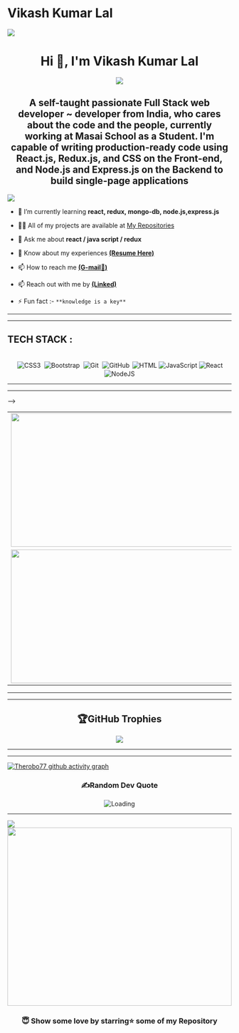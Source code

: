 # Vikash Kumar Lal


 

<!-- ![MasterHead](https://www.pramukhdigital.com/wp-content/uploads/2018/07/New-PNC-Animated-Banners.gif) -->


<!-- /*profile viewer source!*/ -->


<!--
comparison with suraj-996
 <img src="https://camo.githubusercontent.com/416e0ec787850a66ce0eced8c153a172eeab4341c294da1c9465e485866ebb0d/68747470733a2f2f6769746875622d726561646d652d73747265616b2d73746174732e6865726f6b756170702e636f6d3f757365723d737572616a2d393936267468656d653d746f6b796f6e6967687426626f726465725f7261646975733d3130" />

<img src="https://camo.githubusercontent.com/1b36ff5960d4013b2c5d2d34c1bced3b348b6b6b03b15a8b1b46e222372c99b8/687474703a2f2f6769746875622d726561646d652d73747265616b2d73746174732e6865726f6b756170702e636f6d3f757365723d546865726f626f3737267468656d653d746f6b796f6e696768745f64756f26646174655f666f726d61743d6a2532304d25354225323059253544" />
 -->
 
 <img src="https://camo.githubusercontent.com/fe036730cd3a294b1009c646183c70bbf1d2d17f2c03490f13e6d00dfe96ec78/68747470733a2f2f64657a696e65627261696e7a2e636f6d2f696d616765732f7765622d64657369676e2d6769662e676966" />

<h1 align="center">Hi 👋, I'm Vikash Kumar Lal</h1>

<div align="center">
 <img  src="https://readme-typing-svg.herokuapp.com/?lines=Full+Stack+Developer;Web+Developer;Quick+learner;Self+Motivated;Problem+Solver;&color=teal&center=true"  />
</div>

<h2 align="center">A self-taught passionate Full Stack web developer ~ developer from India, who cares about the code and the people, currently working at Masai School as a Student. I'm capable of writing production-ready code using React.js, Redux.js, and CSS on the Front-end, and Node.js and Express.js on the Backend to build single-page applications</h2>

<!-- <img align=center src="https://raw.githubusercontent.com/andreasbm/readme/master/assets/lines/colored.png" /> -->

<!-- PROFILE VIEWS -->
<!-- <img align=center src="https://visitcount.itsvg.in/api?id=Therobo77&icon=10&color=0" /> -->
<img src="https://camo.githubusercontent.com/ce380e1e85f538d898c80023c1d97f09916e7eb66266eda50ed7a66a3482544f/68747470733a2f2f6b6f6d617265762e636f6d2f67687076632f3f757365726e616d653d4e617a6d75735361796164267374796c653d666c61742d737175617265"/>

<!--  -->


- 🌱 I’m currently learning **react, redux, mongo-db, node.js,express.js**

- 👨‍💻 All of my projects are available at [My Repositories](https://github.com/Therobo77?tab=repositories)

- 💬 Ask me about **react / java script / redux**

- 📄 Know about my experiences **[(Resume Here)](https://drive.google.com/file/d/1wyFZwCnJ-66v5QzVW64iw8A0B4UEMwQk/view?usp=sharing)**

- 📫 How to reach me **[(G-mail📧)](anshusinha8873@gmail.com)**

- 📫 Reach out with me by  **[(Linked)](https://www.linkedin.com/in/vikashlal7722/)**

- ⚡ Fun fact :- `**knowledge is a key**`

--------------------------------------------------------------------------------------------------------------------------------------------------------------
--------------------------------------------------------------------------------------------------------------------------------------------------------------
<!-- <img align=center src="https://raw.githubusercontent.com/andreasbm/readme/master/assets/lines/colored.png" /> -->

<!-- user-image (NAZMIN)
<img align=center src="https://user-images.githubusercontent.com/105915742/200315793-960ce749-3d2f-4f30-85d6-96e3116426f0.gif" /> -->

## TECH STACK :

<p align="center">
 
<br/>
<img alt="CSS3" src="https://img.shields.io/badge/css3%20-%231572B6.svg?&style=for-the-badge&logo=css3&logoColor=white" style="margin:2px;"/>
<img alt="Bootstrap" src="https://img.shields.io/badge/bootstrap%20-%23563D7C.svg?&style=for-the-badge&logo=bootstrap&logoColor=white" style="margin:2px;"/>
<img alt="Git" src="https://img.shields.io/badge/git%20-%23F05033.svg?&style=for-the-badge&logo=git&logoColor=white" style="margin:2px;"/>
<img alt="GitHub" src="https://img.shields.io/badge/github%20-%23121011.svg?&style=for-the-badge&logo=github&logoColor=white" style="margin:2px;"/>
<img alt="HTML" src="https://img.shields.io/badge/HTML-E34F26?logo=html5&logoColor=white&style=for-the-badge" />
<img alt="JavaScript" src="https://img.shields.io/badge/JavaScript-F7DF1E?logo=javascript&logoColor=white&style=for-the-badge" />
<img alt="React" src="https://img.shields.io/badge/React-61DAFB?logo=react&logoColor=white&style=for-the-badge" />
<img alt="NodeJS" src="https://img.shields.io/badge/Node.js-339933?logo=node.js&logoColor=white&style=for-the-badge" />

<br/>
</p>

<!-- <table  align=center>
  <tr>
 <td align=center> <img src="https://upload.wikimedia.org/wikipedia/commons/thumb/d/d9/Node.js_logo.svg/1280px-Node.js_logo.svg.png"  height=100   width=150 ></td>
     <td align=center> <img src="https://upload.wikimedia.org/wikipedia/commons/thumb/a/a7/React-icon.svg/1280px-React-icon.svg.png" height=100   ></td>
    <td align=center> <img src="https://upload.wikimedia.org/wikipedia/commons/4/49/Redux.png"  height=100   width=150 ></td>
     <td align=center> <img src="https://img.icons8.com/nolan/64/wikipedia.png"  height=100  ></td>
   
  </tr>
  <tr>
   
  <td align=center>  <img src="https://img.icons8.com/color/48/null/chakra-ui.png"   width=100  ></td>
   <td align=center> <img src="https://upload.wikimedia.org/wikipedia/commons/thumb/b/b2/Bootstrap_logo.svg/768px-Bootstrap_logo.svg.png"  height=100    ></td>
  <td align=center> <img src="https://git-scm.com/images/logos/downloads/Git-Icon-1788C.png"  height=100  ></td>
  <td align=center> <img src="https://img.icons8.com/plasticine/100/null/github.png"  height=100  ></td>
  </tr>

</table>  -->


--------------------------------------------------------------------------------------------------------------------------------------------------------------
--------------------------------------------------------------------------------------------------------------------------------------------------------------

<!-- <img align=center src="https://raw.githubusercontent.com/andreasbm/readme/master/assets/lines/colored.png" />





<!-- )](https://github-readme-stats.vercel.app/api?username=Therobo77&hide_border=false&include_all_commits=true&count_private=true&show_icons=true) -->
<!-- )](https://github-readme-stats.vercel.app/api?username=Therobo77&hide_border=false&include_all_commits=true&count_private=true&show_icons=true) -->

<table  align=center>
  <tr>
    <td align=center> <img src="http://github-readme-streak-stats.herokuapp.com?user=Therobo77&theme=tokyonight_duo&date_format=j%20M%5B%20Y%5D"  height=300   width=500 ></td>
    
  <td align=center> 
    <img src="https://github-readme-stats.vercel.app/api?username=Therobo77&hide_border=false&include_all_commits=true&count_private=true&show_icons=true" alt="Loading"height=300 width=500/>
    </td>
    
  </tr>
  <tr>
  <td align=center> 
  
   <img src="https://camo.githubusercontent.com/491294d8860bf803756b2f7451e72904323f79faff57f553fbbb77d35e647195/68747470733a2f2f6769746875622d726561646d652d73746174732e76657263656c2e6170702f6170692f746f702d6c616e67732f3f757365726e616d653d7375466937383637266c616e67735f636f756e743d3826636f756e745f707269766174653d74727565266c61796f75743d636f6d70616374267468656d653d726561637426686964655f626f726465723d747275652662675f636f6c6f723d304431313137"   width=500  height=300>
   </td>
   <td>
         <img width=500 height=300 src="https://github-readme-activity-graph.cyclic.app/graph?username=Therobo77&theme=dracula)](https://github.com/ashutosh00710/github-readme-activity-graph" />
   </td>
   
   
   
<!--    <td align=center>  
     ![Therobo77 stats](https://github-readme-stats.vercel.app/api?username=Therobo77&theme=dark&show_icons=true)
<!--     <img src="https://activity-graph.herokuapp.com/graph?username=Therobo77&bg_color=d1edff&color=000000&line=4c8e9e&point=1e00ff&area=true&hide_border=true" -->
         
<!--          <-- width=500  height=300></td> --> -->
  </tr>
</table>

<!-- 
[![](https://github-readme-stats.vercel.app/api?username=Therobo77&hide_border=false&include_all_commits=true&count_private=true&show_icons=true)](https://github-readme-stats.vercel.app/api?username=Therobo77&hide_border=false&include_all_commits=true&count_private=true&show_icons=true)


[![GitHub Streak](http://github-readme-streak-stats.herokuapp.com?user=Therobo77&theme=tokyonight_duo&date_format=j%20M%5B%20Y%5D)](http://github-readme-streak-stats.herokuapp.com?user=Therobo77&theme=tokyonight_duo&date_format=j%20M%5B%20Y%5D)
 -->
  
--------------------------------------------------------------------------------------------------------------------------------------------------------------
--------------------------------------------------------------------------------------------------------------------------------------------------------------

<!-- <img src="https://raw.githubusercontent.com/andreasbm/readme/master/assets/lines/colored.png" /> -->

<div align="center">
 
## 🏆GitHub Trophies


<img src="https://github-profile-trophy.vercel.app/?username=Therobo77&margin-w=15&margin-h=15&column=8" />
</div>



--------------------------------------------------------------------------------------------------------------------------------------------------------------
--------------------------------------------------------------------------------------------------------------------------------------------------------------

<!-- <img src="https://raw.githubusercontent.com/andreasbm/readme/master/assets/lines/colored.png" /> -->

<!-- ## Github Activity Graph

[![github activity graph](https://activity-graph.herokuapp.com/graph?username=Therobo77&bg_color=d1edff&color=000000&line=4c8e9e&point=1e00ff&area=true&hide_border=true)
<img src="https://activity-graph.herokuapp.com/graph?username=Therobo77&bg_color=d1edff&color=000000&line=4c8e9e&point=1e00ff&area=true&hide_border=true" /> -->

[![Therobo77 github activity graph](https://github-readme-activity-graph.cyclic.app/graph?username=Therobo77&theme=dracula)](https://github.com/ashutosh00710/github-readme-activity-graph)

<!-- <img src="https://raw.githubusercontent.com/andreasbm/readme/master/assets/lines/colored.png" /> -->

<!-- ## Language Graph -->

<!-- <img src="" /> -->




<!--  <img  src="https://camo.githubusercontent.com/fd4484b75dc1de15a3d240490e12618602537ce08af426f69859c8a52eb13ca9/68747470733a2f2f61637469766974792d67726170682e6865726f6b756170702e636f6d2f67726170683f757365726e616d653d6d6568666f6f7a6b68616e67697468756226267468656d653d78636f6465" />  -->

<div align="center">
  
### ✍️Random Dev Quote 
  
  <img src="https://quotes-github-readme.vercel.app/api?type=horizontal&theme=radical" alt="Loading"/>
  
  </div>

--- 

<!-- PROFILE VIEWS -->
<!-- <img align=center src="https://visitcount.itsvg.in/api?id=Therobo77&icon=10&color=0" /> -->
<img src="https://camo.githubusercontent.com/ce380e1e85f538d898c80023c1d97f09916e7eb66266eda50ed7a66a3482544f/68747470733a2f2f6b6f6d617265762e636f6d2f67687076632f3f757365726e616d653d4e617a6d75735361796164267374796c653d666c61742d737175617265"/>

<!--  -->

<!-- <img src="https://raw.githubusercontent.com/andreasbm/readme/master/assets/lines/colored.png" /> -->


<!-- <img src="https://raw.githubusercontent.com/1999AZZAR/1999AZZAR/main/resources/img/grid-snake.svg"  /> -->

<!-- <img src="https://raw.githubusercontent.com/andreasbm/readme/master/assets/lines/colored.png" /> -->

<!-- MY REAL #3d animation graph of commits -->

<!-- 
<img src="https://github.com/Therobo77/Therobo77/raw/main/profile-3d-contrib/profile-night-green.svg" />
 -->
<!-- <img src="https://github.com/suraj-996/suraj-996/raw/main/profile-3d-contrib/profile-night-green.svg"/> -->

<!-- <img src="https://raw.githubusercontent.com/andreasbm/readme/master/assets/lines/colored.png" /> -->

 
 <div height=100px >
<img align=center height=400px width=100% src="https://camo.githubusercontent.com/4fa9a5bdefafee7e59ad2086429306dfc0c902d0db4d2d1fdfb534b1767d9f62/68747470733a2f2f646576656c6f706572732e67697068792e636f6d2f6272616e63682f6d61737465722f7374617469632f6170692d35313264333663303936363236383237313731303861333862626235633537642e676966" />
 </div>


<div align="center">

<!-- <img src="https://raw.githubusercontent.com/alok722/alok722/master/images/gif/Developer.gif " /> -->

### 😇 Show some love by starring⭐ some of my Repository
  
  </div>

